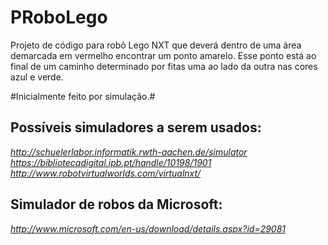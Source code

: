 PRoboLego
=========

Projeto de código para robô Lego NXT que deverá dentro de uma área demarcada em vermelho encontrar um ponto amarelo. Esse ponto está ao final de um caminho determinado por fitas uma ao lado da outra nas cores azul e verde.

#Inicialmente feito por simulação.#


Possíveis simuladores a serem usados:
-------------------------------------

*http://schuelerlabor.informatik.rwth-aachen.de/simulator* <br/>
*https://bibliotecadigital.ipb.pt/handle/10198/1901* <br/>
*http://www.robotvirtualworlds.com/virtualnxt/*

Simulador de robos da Microsoft:
--------------------------------

*http://www.microsoft.com/en-us/download/details.aspx?id=29081*
